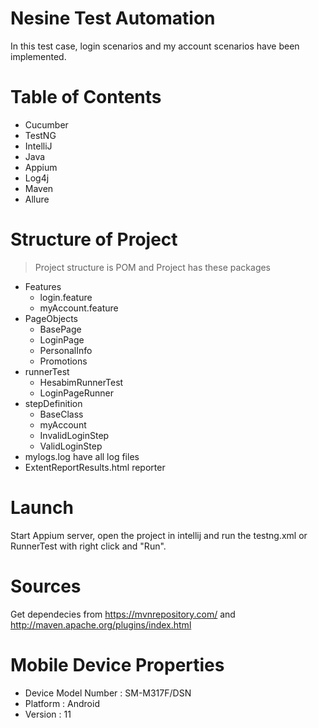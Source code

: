 # Nesine Test Automation
In this test case, login scenarios and my account scenarios have been implemented.
# Table of Contents
- Cucumber
- TestNG
- IntelliJ
- Java
- Appium
- Log4j
- Maven
- Allure
# Structure of Project
> Project structure is POM and Project has these packages
- Features
    - login.feature
    - myAccount.feature
- PageObjects
    - BasePage
    - LoginPage
    - PersonalInfo
    - Promotions
- runnerTest
    - HesabimRunnerTest
    - LoginPageRunner
- stepDefinition
    - BaseClass
    - myAccount
    - InvalidLoginStep
    - ValidLoginStep
- mylogs.log have all log files
- ExtentReportResults.html reporter
# Launch

Start Appium server, open the project in intellij and run the testng.xml or RunnerTest with right click and "Run".

# Sources

Get dependecies from  https://mvnrepository.com/ and http://maven.apache.org/plugins/index.html

# Mobile Device Properties
- Device Model Number : SM-M317F/DSN
- Platform : Android
- Version : 11

